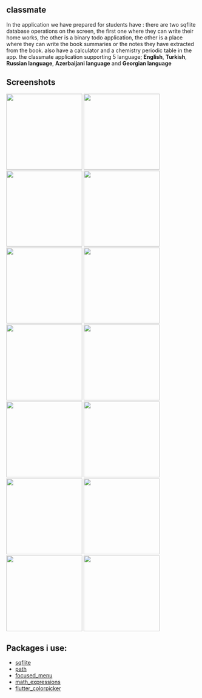 
## classmate

In the application we have prepared for students have : there are two sqflite database operations on the screen, the first one where they can write their home works, the other is a binary todo application, the other is a place where they can write the book summaries or the notes they have extracted from the book. also have a calculator and a chemistry periodic table in the app.
the classmate application supporting 5 language; **English**, **Turkish**, **Russian language**, **Azerbaijani language** and **Georgian language**


## Screenshots
<img src="https://github.com/theiskaa/myclassmate/blob/master/assets/screenshot/1.png" width="200">  <img src="https://github.com/theiskaa/myclassmate/blob/master/assets/screenshot/2.png" width="200">  <img src="https://github.com/theiskaa/myclassmate/blob/master/assets/screenshot/3.png" width="200">  <img src="https://github.com/theiskaa/myclassmate/blob/master/assets/screenshot/4.png" width="200">  <img src="https://github.com/theiskaa/myclassmate/blob/master/assets/screenshot/5.png" width="200">  <img src="https://github.com/theiskaa/myclassmate/blob/master/assets/screenshot/6.png" width="200">  <img src="https://github.com/theiskaa/myclassmate/blob/master/assets/screenshot/7.png" width="200">  <img src="https://github.com/theiskaa/myclassmate/blob/master/assets/screenshot/8.png" width="200">  <img src="https://github.com/theiskaa/myclassmate/blob/master/assets/screenshot/9.png" width="200">  <img src="https://github.com/theiskaa/myclassmate/blob/master/assets/screenshot/10.png" width="200">  <img src="https://github.com/theiskaa/myclassmate/blob/master/assets/screenshot/11.png" width="200">  <img src="https://github.com/theiskaa/myclassmate/blob/master/assets/screenshot/12.png" width="200">  <img src="https://github.com/theiskaa/myclassmate/blob/master/assets/screenshot/13.png" width="200">  <img src="https://github.com/theiskaa/myclassmate/blob/master/assets/screenshot/14.jpeg" width="200"> 


## Packages i use:
- [sqflite](https://pub.dev/packages/sqflite)
- [path](https://pub.dev/packages/path)
- [focused_menu](https://pub.dev/packages/focused_menu)
- [math_expressions](https://pub.dev/packages/math_expressions)
- [flutter_colorpicker](https://pub.dev/packages/flutter_colorpicker)
